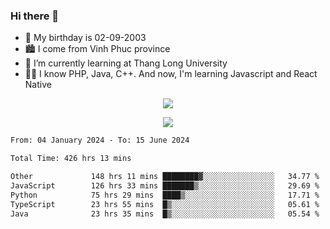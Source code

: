 ### Hi there 👋
- 🎂 My birthday is 02-09-2003
- 🏙️ I come from Vinh Phuc province
- 🌱 I’m currently learning at Thang Long University
- 🧑‍💻 I know PHP, Java, C++. And now, I'm learning Javascript and React Native
<p align="center"><img src="https://github-readme-stats.vercel.app/api?username=tmquang0209&show_icons=true&theme=gradient"></p>
<p align="center"><img src="https://github-readme-stats.vercel.app/api/top-langs/?username=tmquang0209&hide=scss,css&langs_count=10"></p>
<!--START_SECTION:waka-->

```txt
From: 04 January 2024 - To: 15 June 2024

Total Time: 426 hrs 13 mins

Other             148 hrs 11 mins ████████▓░░░░░░░░░░░░░░░░   34.77 %
JavaScript        126 hrs 33 mins ███████▒░░░░░░░░░░░░░░░░░   29.69 %
Python            75 hrs 29 mins  ████▒░░░░░░░░░░░░░░░░░░░░   17.71 %
TypeScript        23 hrs 55 mins  █▒░░░░░░░░░░░░░░░░░░░░░░░   05.61 %
Java              23 hrs 35 mins  █▒░░░░░░░░░░░░░░░░░░░░░░░   05.54 %
```

<!--END_SECTION:waka-->
